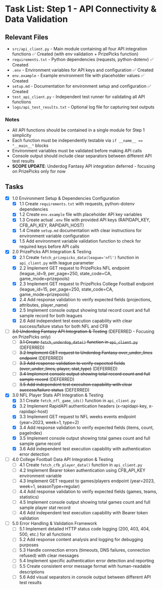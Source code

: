 # Task List: Step 1 - API Connectivity & Data Validation

## Relevant Files

- `src/api_client.py` - Main module containing all four API integration functions ✅ Created (with env validation + PrizePicks function)
- `requirements.txt` - Python dependencies (requests, python-dotenv) ✅ Created
- `.env` - Environment variables for API keys and configuration ✅ Created
- `env.example` - Example environment file with placeholder values ✅ Created
- `setup.md` - Documentation for environment setup and configuration ✅ Created
- `test_api_client.py` - Independent test runner for validating all API functions
- `logs/api_test_results.txt` - Optional log file for capturing test outputs

### Notes

- All API functions should be contained in a single module for Step 1 simplicity
- Each function must be independently testable via `if __name__ == "__main__"` blocks
- Environment variables must be validated before making API calls
- Console output should include clear separators between different API test results
- **SCOPE UPDATE**: Underdog Fantasy API integration deferred - focusing on PrizePicks only for now

## Tasks

- [x] 1.0 Environment Setup & Dependencies Configuration
  - [x] 1.1 Create `requirements.txt` with requests, python-dotenv dependencies
  - [x] 1.2 Create `env.example` file with placeholder API key variables
  - [x] 1.3 Create actual `.env` file with provided API keys (RAPIDAPI_KEY, CFB_API_KEY, RAPIDAPI_HOST)
  - [x] 1.4 Create `setup.md` documentation with clear instructions for environment variable configuration
  - [x] 1.5 Add environment variable validation function to check for required keys before API calls

- [x] 2.0 PrizePicks API Integration & Testing
  - [x] 2.1 Create `fetch_prizepicks_data(league='nfl')` function in `api_client.py` with league parameter
  - [x] 2.2 Implement GET request to PrizePicks NFL endpoint (league_id=9, per_page=250, state_code=CA, game_mode=prizepools)
  - [x] 2.3 Implement GET request to PrizePicks College Football endpoint (league_id=15, per_page=250, state_code=CA, game_mode=prizepools)
  - [x] 2.4 Add response validation to verify expected fields (projections, attributes, player_name)
  - [x] 2.5 Implement console output showing total record count and full sample record for both leagues
  - [x] 2.6 Add independent test execution capability with clear success/failure status for both NFL and CFB

- [ ] ~~3.0 Underdog Fantasy API Integration & Testing~~ (DEFERRED - Focusing on PrizePicks only)
  - [ ] ~~3.1 Create `fetch_underdog_data()` function in `api_client.py`~~ (DEFERRED)
  - [ ] ~~3.2 Implement GET request to Underdog Fantasy over_under_lines endpoint~~ (DEFERRED)
  - [ ] ~~3.3 Add response validation to verify expected fields (over_under_lines, player, stat_type)~~ (DEFERRED)
  - [ ] ~~3.4 Implement console output showing total record count and full sample record~~ (DEFERRED)
  - [ ] ~~3.5 Add independent test execution capability with clear success/failure status~~ (DEFERRED)

- [x] 3.0 NFL Player Stats API Integration & Testing
  - [x] 3.1 Create `fetch_nfl_game_ids()` function in `api_client.py`
  - [x] 3.2 Implement RapidAPI authentication headers (x-rapidapi-key, x-rapidapi-host)
  - [x] 3.3 Implement GET request to NFL weeks events endpoint (year=2023, week=1, type=2)
  - [x] 3.4 Add response validation to verify expected fields (items, count, pageIndex)
  - [x] 3.5 Implement console output showing total games count and full sample game record
  - [x] 3.6 Add independent test execution capability with authentication error detection

- [ ] 4.0 College Football Data API Integration & Testing
  - [ ] 4.1 Create `fetch_cfb_player_data()` function in `api_client.py`
  - [ ] 4.2 Implement Bearer token authentication using CFB_API_KEY environment variable
  - [ ] 4.3 Implement GET request to games/players endpoint (year=2023, week=1, seasonType=regular)
  - [ ] 4.4 Add response validation to verify expected fields (games, teams, statistics)
  - [ ] 4.5 Implement console output showing total games count and full sample player stat record
  - [ ] 4.6 Add independent test execution capability with Bearer token validation

- [ ] 5.0 Error Handling & Validation Framework
  - [ ] 5.1 Implement detailed HTTP status code logging (200, 403, 404, 500, etc.) for all functions
  - [ ] 5.2 Add response content analysis and logging for debugging purposes
  - [ ] 5.3 Handle connection errors (timeouts, DNS failures, connection refused) with clear messages
  - [ ] 5.4 Implement specific authentication error detection and reporting
  - [ ] 5.5 Create consistent error message format with human-readable descriptions
  - [ ] 5.6 Add visual separators in console output between different API test results